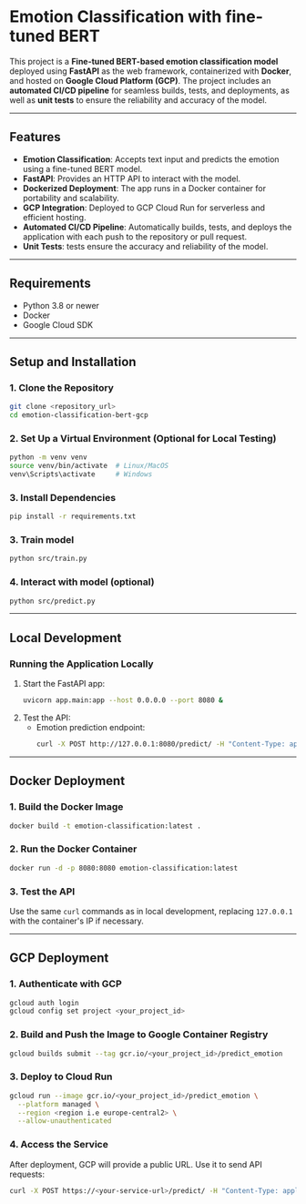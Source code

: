 # Emotion Classification with fine-tuned BERT

This project is a **Fine-tuned BERT-based emotion classification model** deployed using **FastAPI** as the web framework, containerized with **Docker**, and hosted on **Google Cloud Platform (GCP)**. The project includes an **automated CI/CD pipeline** for seamless builds, tests, and deployments, as well as **unit tests** to ensure the reliability and accuracy of the model.

---

## Features
- **Emotion Classification**: Accepts text input and predicts the emotion using a fine-tuned BERT model.
- **FastAPI**: Provides an HTTP API to interact with the model.
- **Dockerized Deployment**: The app runs in a Docker container for portability and scalability.
- **GCP Integration**: Deployed to GCP Cloud Run for serverless and efficient hosting.
- **Automated CI/CD Pipeline**: Automatically builds, tests, and deploys the application with each push to the repository or pull request.
- **Unit Tests**: tests ensure the accuracy and reliability of the model.

---

## Requirements
- Python 3.8 or newer
- Docker
- Google Cloud SDK

---

## Setup and Installation

### 1. Clone the Repository
```bash
git clone <repository_url>
cd emotion-classification-bert-gcp
```

### 2. Set Up a Virtual Environment (Optional for Local Testing)
```bash
python -m venv venv
source venv/bin/activate  # Linux/MacOS
venv\Scripts\activate     # Windows
```

### 3. Install Dependencies
```bash
pip install -r requirements.txt
```

### 3. Train model
```bash
python src/train.py
```

### 4. Interact with model (optional)
```bash
python src/predict.py
```
---

## Local Development

### Running the Application Locally
1. Start the FastAPI app:
   ```bash
   uvicorn app.main:app --host 0.0.0.0 --port 8080 &
   ```
2. Test the API:
   - Emotion prediction endpoint:
     ```bash
     curl -X POST http://127.0.0.1:8080/predict/ -H "Content-Type: application/json" -d '{"text": "I am very happy!"}'
     ```

---

## Docker Deployment

### 1. Build the Docker Image
```bash
docker build -t emotion-classification:latest .
```

### 2. Run the Docker Container
```bash
docker run -d -p 8080:8080 emotion-classification:latest
```

### 3. Test the API
Use the same `curl` commands as in local development, replacing `127.0.0.1` with the container's IP if necessary.

---

## GCP Deployment

### 1. Authenticate with GCP
```bash
gcloud auth login
gcloud config set project <your_project_id>
```

### 2. Build and Push the Image to Google Container Registry
```bash
gcloud builds submit --tag gcr.io/<your_project_id>/predict_emotion
```

### 3. Deploy to Cloud Run
```bash
gcloud run --image gcr.io/<your_project_id>/predict_emotion \
  --platform managed \
  --region <region i.e europe-central2> \
  --allow-unauthenticated
```

### 4. Access the Service
After deployment, GCP will provide a public URL. Use it to send API requests:
```bash
curl -X POST https://<your-service-url>/predict/ -H "Content-Type: application/json" -d '{"text": "I feel sad today."}'
```
